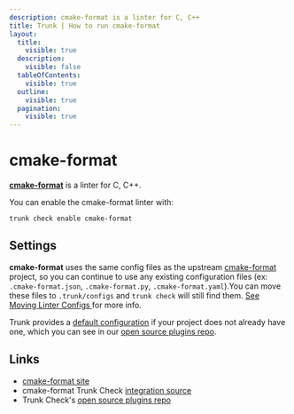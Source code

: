 ```yaml
---
description: cmake-format is a linter for C, C++
title: Trunk | How to run cmake-format
layout:
  title:
    visible: true
  description:
    visible: false
  tableOfContents:
    visible: true
  outline:
    visible: true
  pagination:
    visible: true
---
```


# cmake-format

[**cmake-format**](https://github.com/cheshirekow/cmake_format) is a linter for C, C++.

You can enable the cmake-format linter with:

```shell
trunk check enable cmake-format
```

## Settings

**cmake-format** uses the same config files as the
upstream [cmake-format](https://github.com/cheshirekow/cmake_format) project, so you can continue to use any
existing configuration files (ex: `.cmake-format.json`, `.cmake-format.py`, `.cmake-format.yaml`).You can move these files to `.trunk/configs` and `trunk check` will still find them. [See Moving Linter Configs ](..#moving-linter-configs) for more info.

Trunk provides a [default configuration](https://github.com/trunk-io/plugins/tree/main/linters/cmake-format) if your project does not already have one,
which you can see in our [open source plugins repo]().



## Links

* [cmake-format site](https://github.com/cheshirekow/cmake_format)
* cmake-format Trunk Check [integration source](https://github.com/trunk-io/plugins/tree/main/linters/cmake-format)
* Trunk Check's [open source plugins repo](https://github.com/trunk-io/plugins/tree/main)
